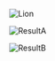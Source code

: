 ![Lion](https://user-images.githubusercontent.com/93393815/144109276-3b32f7e1-69e5-4497-bdf6-bfb208e8146d.jpg)

![ResultA](https://user-images.githubusercontent.com/93393815/144109294-aa0d87df-6874-4a40-9027-f1b71fa18bba.jpg)

![ResultB](https://user-images.githubusercontent.com/93393815/144109301-3b854471-eabe-452d-b38c-183b377465f1.jpg)
